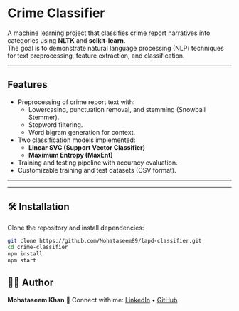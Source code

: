 # Crime Classifier  

A machine learning project that classifies crime report narratives into categories using **NLTK** and **scikit-learn**.  
The goal is to demonstrate natural language processing (NLP) techniques for text preprocessing, feature extraction, and classification.  

---

## Features  
- Preprocessing of crime report text with:  
  - Lowercasing, punctuation removal, and stemming (Snowball Stemmer).  
  - Stopword filtering.  
  - Word bigram generation for context.  
- Two classification models implemented:  
  - **Linear SVC (Support Vector Classifier)**  
  - **Maximum Entropy (MaxEnt)**  
- Training and testing pipeline with accuracy evaluation.  
- Customizable training and test datasets (CSV format).  

---


---

## 🛠 Installation  

Clone the repository and install dependencies:  

```bash
git clone https://github.com/Mohataseem89/lapd-classifier.git
cd crime-classifier
npm install
npm start

```



## 🧑‍💻 Author

**Mohataseem Khan**
📧 Connect with me: [LinkedIn](https://www.linkedin.com/in/mohataseem-khan/) • [GitHub](https://github.com/Mohataseem89)






